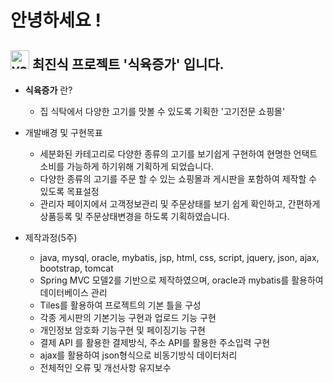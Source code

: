 # 안녕하세요 !

## <img width="30" alt="yooksik" src="https://user-images.githubusercontent.com/81514977/119380279-7a52ec00-bcfb-11eb-86da-519e2656c0b4.png"> 최진식 프로젝트 '식육증가' 입니다.

* **식육증가** 란?
  * 집 식탁에서 다양한 고기를 맛볼 수 있도록 기획한 '고기전문 쇼핑몰'
  
* 개발배경 및 구현목표
  * 세분화된 카테고리로 다양한 종류의 고기를 보기쉽게 구현하여
    현명한 언택트 소비를 가능하게 하기위해 기획하게 되었습니다.
  * 다양한 종류의 고기를 주문 할 수 있는 쇼핑몰과 게시판을 포함하여 제작할 수 있도록 목표설정
  * 관리자 페이지에서 고객정보관리 및 주문상태를 보기 쉽게 확인하고,
    간편하게 상품등록 및 주문상태변경을 하도록 기획하였습니다.
    
* 제작과정(5주)
  * java, mysql, oracle, mybatis, jsp, html, css, script, jquery, json, ajax, bootstrap, tomcat
  * Spring MVC 모델2를 기반으로 제작하였으며, oracle과 mybatis를 활용하여 데이터베이스 관리
  * Tiles를 활용하여 프로젝트의 기본 틀을 구성
  * 각종 게시판의 기본기능 구현과 업로드 기능 구현
  * 개인정보 암호화 기능구현 및 페이징기능 구현
  * 결제 API 를 활용한 결제방식, 주소 API를 활용한 주소입력 구현
  * ajax를 활용하여 json형식으로 비동기방식 데이터처리
  * 전체적인 오류 및 개선사항 유지보수

  

 
 

<!--
**ChoiJInsik/ChoiJInsik** is a ✨ _special_ ✨ repository because its `README.md` (this file) appears on your GitHub profile.

Here are some ideas to get you started:

- 🔭 I’m currently working on ...
- 🌱 I’m currently learning ...
- 👯 I’m looking to collaborate on ...
- 🤔 I’m looking for help with ...
- 💬 Ask me about ...
- 📫 How to reach me: ...
- 😄 Pronouns: ...
- ⚡ Fun fact: ...
-->
